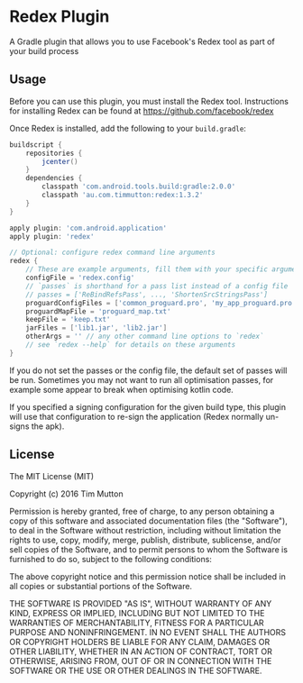 # Redex Plugin

A Gradle plugin that allows you to use Facebook's Redex tool as part of your
build process

## Usage
Before you can use this plugin, you must install the Redex tool. Instructions
for installing Redex can be found at https://github.com/facebook/redex

Once Redex is installed, add the following to your `build.gradle`:

```groovy
buildscript {
    repositories {
        jcenter()
    }
    dependencies {
        classpath 'com.android.tools.build:gradle:2.0.0'
        classpath 'au.com.timmutton:redex:1.3.2'
    }
}

apply plugin: 'com.android.application'
apply plugin: 'redex'

// Optional: configure redex command line arguments
redex {
    // These are example arguments, fill them with your specific arguments
    configFile = 'redex.config'
    // `passes` is shorthand for a pass list instead of a config file
    // passes = ['ReBindRefsPass', ..., 'ShortenSrcStringsPass']
    proguardConfigFiles = ['common_proguard.pro', 'my_app_proguard.pro']
    proguardMapFile = 'proguard_map.txt'
    keepFile = 'keep.txt'
    jarFiles = ['lib1.jar', 'lib2.jar']
    otherArgs = '' // any other command line options to `redex`
    // see `redex --help` for details on these arguments
}

```
If you do not set the passes or the config file, the default set of passes will
be run. Sometimes you may not want to run all optimisation passes, for example
some appear to break when optimising kotlin code.

If you specified a signing configuration for the given build type, this plugin
will use that configuration to re-sign the application (Redex normally un-signs
the apk).

## License
The MIT License (MIT)

Copyright (c) 2016 Tim Mutton

Permission is hereby granted, free of charge, to any person obtaining a copy
of this software and associated documentation files (the "Software"), to deal
in the Software without restriction, including without limitation the rights
to use, copy, modify, merge, publish, distribute, sublicense, and/or sell
copies of the Software, and to permit persons to whom the Software is
furnished to do so, subject to the following conditions:

The above copyright notice and this permission notice shall be included in all
copies or substantial portions of the Software.

THE SOFTWARE IS PROVIDED "AS IS", WITHOUT WARRANTY OF ANY KIND, EXPRESS OR
IMPLIED, INCLUDING BUT NOT LIMITED TO THE WARRANTIES OF MERCHANTABILITY,
FITNESS FOR A PARTICULAR PURPOSE AND NONINFRINGEMENT. IN NO EVENT SHALL THE
AUTHORS OR COPYRIGHT HOLDERS BE LIABLE FOR ANY CLAIM, DAMAGES OR OTHER
LIABILITY, WHETHER IN AN ACTION OF CONTRACT, TORT OR OTHERWISE, ARISING FROM,
OUT OF OR IN CONNECTION WITH THE SOFTWARE OR THE USE OR OTHER DEALINGS IN THE
SOFTWARE.

